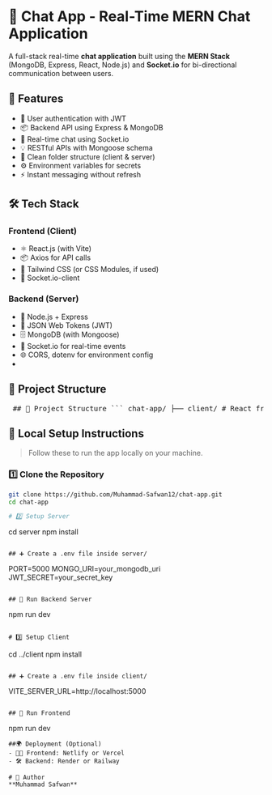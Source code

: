 # 💬 Chat App - Real-Time MERN Chat Application

A full-stack real-time **chat application** built using the **MERN Stack** (MongoDB, Express, React, Node.js) and **Socket.io** for bi-directional communication between users.


## 🚀 Features

- 🔐 User authentication with JWT
- 📦 Backend API using Express & MongoDB
- 💬 Real-time chat using Socket.io
- 💡 RESTful APIs with Mongoose schema
- 📁 Clean folder structure (client & server)
- ⚙️ Environment variables for secrets
- ⚡ Instant messaging without refresh

## 🛠️ Tech Stack

### Frontend (Client)
- ⚛️ React.js (with Vite)
- 📦 Axios for API calls
- 🎨 Tailwind CSS (or CSS Modules, if used)
- 🔄 Socket.io-client

### Backend (Server)
- 🧠 Node.js + Express
- 🔐 JSON Web Tokens (JWT)
- 🗄️ MongoDB (with Mongoose)
- 📡 Socket.io for real-time events
- 🌐 CORS, dotenv for environment config
- 

## 📁 Project Structure

<pre> ## 📁 Project Structure ``` chat-app/ ├── client/ # React frontend (Vite) │ ├── src/ │ ├── .env # React env vars (ignored) │ └── package.json │ ├── server/ # Node backend │ ├── server.js │ ├── .env # Secrets & config (ignored) │ └── package.json │ ├── .gitignore ├── README.md └── package-lock.json ``` </pre>

## 🧪 Local Setup Instructions

> Follow these to run the app locally on your machine.

### 1️⃣ Clone the Repository

```bash
git clone https://github.com/Muhammad-Safwan12/chat-app.git
cd chat-app

# 2️⃣ Setup Server

```
cd server
npm install
```

## ➕ Create a .env file inside server/

```
PORT=5000
MONGO_URI=your_mongodb_uri
JWT_SECRET=your_secret_key
```

## 🔄 Run Backend Server

```
npm run dev
```

# 3️⃣ Setup Client

```
cd ../client
npm install
```

## ➕ Create a .env file inside client/
```
VITE_SERVER_URL=http://localhost:5000
```

## 🔄 Run Frontend
```
npm run dev
```
##🌍 Deployment (Optional)
- 🧑‍💻 Frontend: Netlify or Vercel
- 🛠 Backend: Render or Railway

# 🙌 Author
**Muhammad Safwan**
























